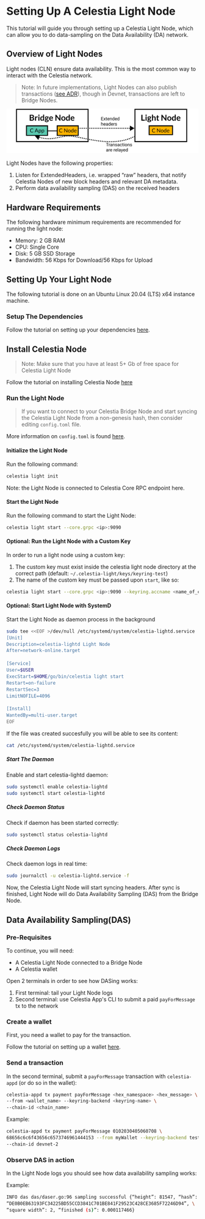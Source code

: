# Setting Up A Celestia Light Node

This tutorial will guide you through setting up a Celestia Light Node,
which can allow you to do data-sampling on the Data Availability (DA)
network.

## Overview of Light Nodes

Light nodes (CLN) ensure data availability. This is the most common way
to interact with the Celestia network.

> Note: In future implementations, Light Nodes can also publish
  transactions ([see ADR](https://github.com/celestiaorg/celestia-node/blob/main/docs/adr/adr-004-state-interaction.md)),
  though in Devnet, transactions are left to Bridge Nodes.  

![light-node](/img/nodes/LightNodes.png)

Light Nodes have the following properties:

1. Listen for ExtendedHeaders, i.e. wrapped “raw” headers, that notify
   Celestia Nodes of new block headers and relevant DA metadata.
2. Perform data availability sampling (DAS) on the received headers

## Hardware Requirements

The following hardware minimum requirements are recommended for running
the light node:

* Memory: 2 GB RAM
* CPU: Single Core
* Disk: 5 GB SSD Storage
* Bandwidth: 56 Kbps for Download/56 Kbps for Upload

## Setting Up Your Light Node

The following tutorial is done on an Ubuntu Linux 20.04 (LTS) x64
instance machine.

### Setup The Dependencies

Follow the tutorial on setting up your dependencies [here](../developers/environment).

## Install Celestia Node

> Note: Make sure that you have at least 5+ Gb of free space
  for Celestia Light Node  

Follow the tutorial on installing Celestia Node [here](../developers/celestia-node)

### Run the Light Node

> If you want to connect to your Celestia Bridge Node and start syncing
  the Celestia Light Node from a non-genesis hash, then consider editing
  `config.toml` file.

More information on `config.toml` is found [here](https://github.com/celestiaorg/networks/blob/master/config-toml.md).

#### Initialize the Light Node

Run the following command:

```sh
celestia light init
```

Note: the Light Node is connected to Celestia Core RPC endpoint here.

#### Start the Light Node

Run the following command to start the Light Node:

```sh
celestia light start --core.grpc <ip>:9090
```

#### Optional: Run the Light Node with a Custom Key

In order to run a light node using a custom key:

1. The custom key must exist inside the celestia light node
directory at the correct path (default: `~/.celestia-light/keys/keyring-test`)
2. The name of the custom key must be passed upon `start`, like so:

```sh
celestia light start --core.grpc <ip>:9090 --keyring.accname <name_of_custom_key>
```

#### Optional: Start Light Node with SystemD

Start the Light Node as daemon process in the background

```sh
sudo tee <<EOF >/dev/null /etc/systemd/system/celestia-lightd.service
[Unit]
Description=celestia-lightd Light Node
After=network-online.target

[Service]
User=$USER
ExecStart=$HOME/go/bin/celestia light start
Restart=on-failure
RestartSec=3
LimitNOFILE=4096

[Install]
WantedBy=multi-user.target
EOF
```

If the file was created succesfully you will be able to see its content:

```sh
cat /etc/systemd/system/celestia-lightd.service
```

##### Start The Daemon

Enable and start celestia-lightd daemon:

```sh
sudo systemctl enable celestia-lightd
sudo systemctl start celestia-lightd
```

##### Check Daemon Status

Check if daemon has been started correctly:

```sh
sudo systemctl status celestia-lightd
```

##### Check Daemon Logs

Check daemon logs in real time:

```sh
sudo journalctl -u celestia-lightd.service -f
```

Now, the Celestia Light Node will start syncing headers. After sync
is finished, Light Node will do Data Availability Sampling (DAS) from
the Bridge Node.

## Data Availability Sampling(DAS)

### Pre-Requisites

To continue, you will need:

* A Celestia Light Node connected to a Bridge Node
* A Celestia wallet

Open 2 terminals in order to see how DASing works:

1. First terminal: tail your Light Node logs
2. Second terminal: use Celestia App's CLI to submit a paid
   `payForMessage` tx to the network

### Create a wallet

First, you need a wallet to pay for the transaction.

Follow the tutorial on setting up a wallet [here](../developers/wallet).

### Send a transaction

In the second terminal, submit a `payForMessage` transaction with
`celestia-appd` (or do so in the wallet):

```sh
celestia-appd tx payment payForMessage <hex_namespace> <hex_message> \
--from <wallet_name> --keyring-backend <keyring-name> \
--chain-id <chain_name>
```

Example:

```sh
celestia-appd tx payment payForMessage 0102030405060708 \
68656c6c6f43656c6573746961444153 --from myWallet --keyring-backend test \
--chain-id devnet-2
```

### Observe DAS in action

In the Light Node logs you should see how data availability sampling works:

Example:

```sh
INFO das das/daser.go:96 sampling successful {“height”: 81547, “hash”: \
“DE0B0EB63193FC34225BD55CCD3841C701BE841F29523C428CE3685F72246D94”, \
“square width”: 2, “finished (s)”: 0.000117466}
```
